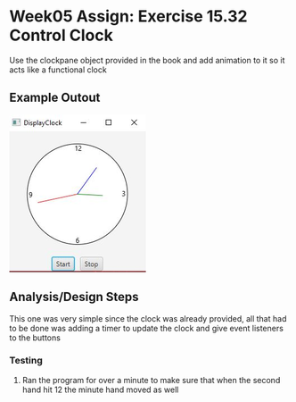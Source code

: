 # Week05 Assign: Exercise 15.32 Control Clock

Use the clockpane object provided in the book and add animation to it so it acts like a functional clock

## Example Outout

![Sample Output](README.JPG)

## Analysis/Design Steps 

This one was very simple since the clock was already provided, all that had to be done was adding a timer to update the clock and give event listeners to the buttons

### Testing 

1. Ran the program for over a minute to make sure that when the second hand hit 12 the minute hand moved as well
